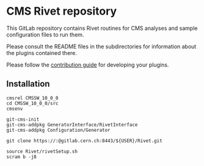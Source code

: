 # CMS Rivet repository

This GitLab repository contains Rivet routines for CMS analyses and sample configuration files to run them.

Please consult the README files in the subdirectories for information about the plugins contained there.

Please follow the [contribution guide](CONTRIBUTING.md) for developing your plugins.

## Installation

    cmsrel CMSSW_10_0_0
    cd CMSSW_10_0_0/src
    cmsenv

    git-cms-init
    git-cms-addpkg GeneratorInterface/RivetInterface
    git-cms-addpkg Configuration/Generator

    git clone https://:@gitlab.cern.ch:8443/${USER}/Rivet.git

    source Rivet/rivetSetup.sh
    scram b -j8

